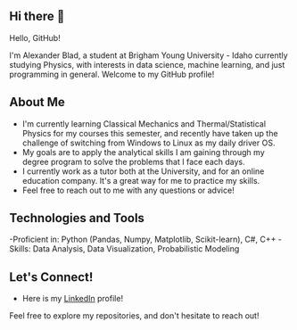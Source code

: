 ## Hi there 👋

Hello, GitHub! 

I'm Alexander Blad, a student at Brigham Young University - Idaho currently studying Physics, with interests in data science, machine learning, and just programming in general. Welcome to my GitHub profile!

## About Me
- I'm currently learning Classical Mechanics and Thermal/Statistical Physics for my courses this semester, and recently have taken up the challenge of switching from Windows to Linux as my daily driver OS.
- My goals are to apply the analytical skills I am gaining through my degree program to solve the problems that I face each days.
- I currently work as a tutor both at the University, and for an online education company. It's a great way for me to practice my skills.
- Feel free to reach out to me with any questions or advice!

## Technologies and Tools

-Proficient in: Python (Pandas, Numpy, Matplotlib, Scikit-learn), C#, C++
-Skills: Data Analysis, Data Visualization, Probabilistic Modeling

## Let's Connect!
- Here is my [LinkedIn](https://www.linkedin.com/in/alexander-blad/) profile!

Feel free to explore my repositories, and don't hesitate to reach out!
<!--
**alexblad/alexblad** is a ✨ _special_ ✨ repository because its `README.md` (this file) appears on your GitHub profile.

Here are some ideas to get you started:

- 🔭 I’m currently working on ...
- 🌱 I’m currently learning ...
- 👯 I’m looking to collaborate on ...
- 🤔 I’m looking for help with ...
- 💬 Ask me about ...
- 📫 How to reach me: ...
- 😄 Pronouns: ...
- ⚡ Fun fact: ...
-->
